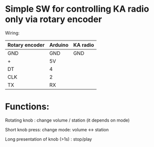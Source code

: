 Simple SW for controlling KA radio only via rotary encoder
==========================================================

Wiring:

Rotary encoder |  Arduino | KA radio
------------ | -------------| -------------
GND|GND|GND
+|5V
DT|4
CLK|2
TX|RX

Functions:
============================
Rotating knob : change volume / station (it depends on mode)

Short knob press: change mode: volume <-> station

Long presentation of knob (>1s) : stop/play  
